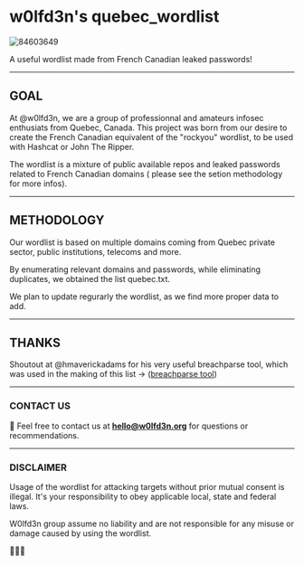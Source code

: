 # w0lfd3n's quebec_wordlist


![84603649](https://user-images.githubusercontent.com/84605403/119269666-cbad8f00-bbc6-11eb-964a-60a4e48980b4.png)

A useful wordlist made from French Canadian leaked passwords!

---
## GOAL

At @w0lfd3n, we are a group of professionnal and amateurs infosec enthusiats from Quebec, Canada. 
This project was born from our desire to create the French Canadian equivalent of the "rockyou" wordlist, to be used with Hashcat or John The Ripper. 

The wordlist is a mixture of public available repos and leaked passwords related to French Canadian domains ( please see the setion methodology for more infos).

---
## METHODOLOGY


Our wordlist is based on multiple domains coming from Quebec private sector, public institutions, telecoms and more. 

By enumerating relevant domains and passwords, while eliminating duplicates, we obtained the list quebec.txt.

We plan to update regurarly the wordlist, as we find more proper data to add.

---
## THANKS

Shoutout at @hmaverickadams for his very useful breachparse tool, which was used in the making of this list ->  ([breachparse tool](https://github.com/hmaverickadams/breach-parse))

---
### CONTACT US

📧 Feel free to contact us at **hello@w0lfd3n.org** for questions or recommendations.

---
### DISCLAIMER

Usage of the wordlist for attacking targets without prior mutual consent is illegal. It's your responsibility to obey  applicable local, state and federal laws. 

W0lfd3n group assume no liability and are not responsible for any misuse or damage caused by using the wordlist.


🐺🐺🐺
